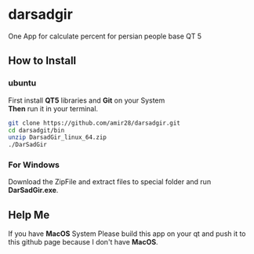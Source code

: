 # darsadgir
One App for calculate percent for persian people base QT 5
## How to Install
### ubuntu
First install **QT5** libraries and **Git** on your System  
**Then** run it in your terminal.
```sh
git clone https://github.com/amir28/darsadgir.git
cd darsadgit/bin
unzip DarsadGir_linux_64.zip
./DarSadGir
```
### For Windows
Download the ZipFile and extract files to special folder and run **DarSadGir.exe**.
## Help Me
If you have **MacOS** System Please build this app on your qt and push it to this github page because I don't have **MacOS**.
